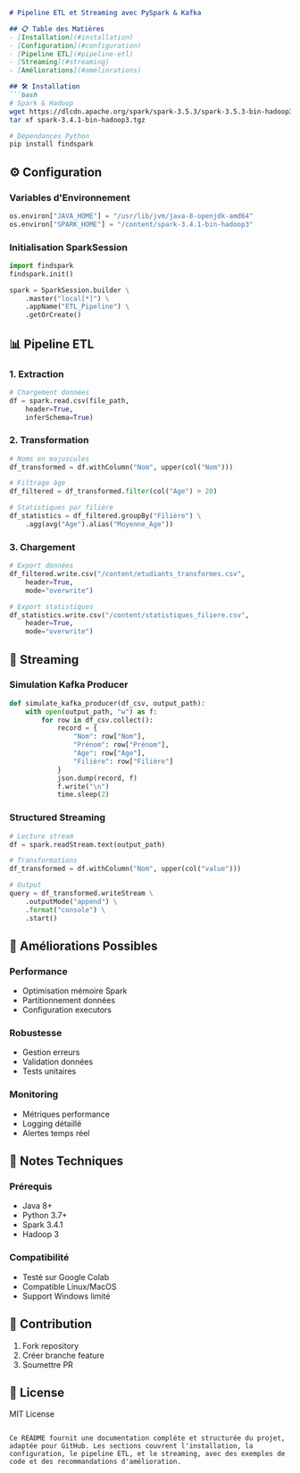 ```markdown
# Pipeline ETL et Streaming avec PySpark & Kafka

## 📋 Table des Matières
- [Installation](#installation)
- [Configuration](#configuration)
- [Pipeline ETL](#pipeline-etl)
- [Streaming](#streaming)
- [Améliorations](#améliorations)

## 🛠 Installation
```bash
# Spark & Hadoop
wget https://dlcdn.apache.org/spark/spark-3.5.3/spark-3.5.3-bin-hadoop3.tgz
tar xf spark-3.4.1-bin-hadoop3.tgz

# Dépendances Python
pip install findspark
```

## ⚙️ Configuration

### Variables d'Environnement
```python
os.environ["JAVA_HOME"] = "/usr/lib/jvm/java-8-openjdk-amd64"
os.environ["SPARK_HOME"] = "/content/spark-3.4.1-bin-hadoop3"
```

### Initialisation SparkSession
```python
import findspark
findspark.init()

spark = SparkSession.builder \
    .master("local[*]") \
    .appName("ETL_Pipeline") \
    .getOrCreate()
```

## 📊 Pipeline ETL

### 1. Extraction
```python
# Chargement données
df = spark.read.csv(file_path, 
    header=True, 
    inferSchema=True)
```

### 2. Transformation
```python
# Noms en majuscules
df_transformed = df.withColumn("Nom", upper(col("Nom")))

# Filtrage âge
df_filtered = df_transformed.filter(col("Age") > 20)

# Statistiques par filière
df_statistics = df_filtered.groupBy("Filière") \
    .agg(avg("Age").alias("Moyenne_Age"))
```

### 3. Chargement
```python
# Export données
df_filtered.write.csv("/content/etudiants_transformes.csv", 
    header=True, 
    mode="overwrite")

# Export statistiques
df_statistics.write.csv("/content/statistiques_filiere.csv", 
    header=True, 
    mode="overwrite")
```

## 🔄 Streaming

### Simulation Kafka Producer
```python
def simulate_kafka_producer(df_csv, output_path):
    with open(output_path, "w") as f:
        for row in df_csv.collect():
            record = {
                "Nom": row["Nom"],
                "Prénom": row["Prénom"],
                "Age": row["Age"],
                "Filière": row["Filière"]
            }
            json.dump(record, f)
            f.write("\n")
            time.sleep(2)
```

### Structured Streaming
```python
# Lecture stream
df = spark.readStream.text(output_path)

# Transformations
df_transformed = df.withColumn("Nom", upper(col("value")))

# Output
query = df_transformed.writeStream \
    .outputMode("append") \
    .format("console") \
    .start()
```

## 🚀 Améliorations Possibles

### Performance
- Optimisation mémoire Spark
- Partitionnement données
- Configuration executors

### Robustesse
- Gestion erreurs
- Validation données
- Tests unitaires

### Monitoring
- Métriques performance
- Logging détaillé
- Alertes temps réel

## 📝 Notes Techniques

### Prérequis
- Java 8+
- Python 3.7+
- Spark 3.4.1
- Hadoop 3

### Compatibilité
- Testé sur Google Colab
- Compatible Linux/MacOS
- Support Windows limité

## 👥 Contribution
1. Fork repository
2. Créer branche feature
3. Soumettre PR

## 📄 License
MIT License

```

Ce README fournit une documentation complète et structurée du projet, adaptée pour GitHub. Les sections couvrent l'installation, la configuration, le pipeline ETL, et le streaming, avec des exemples de code et des recommandations d'amélioration.
